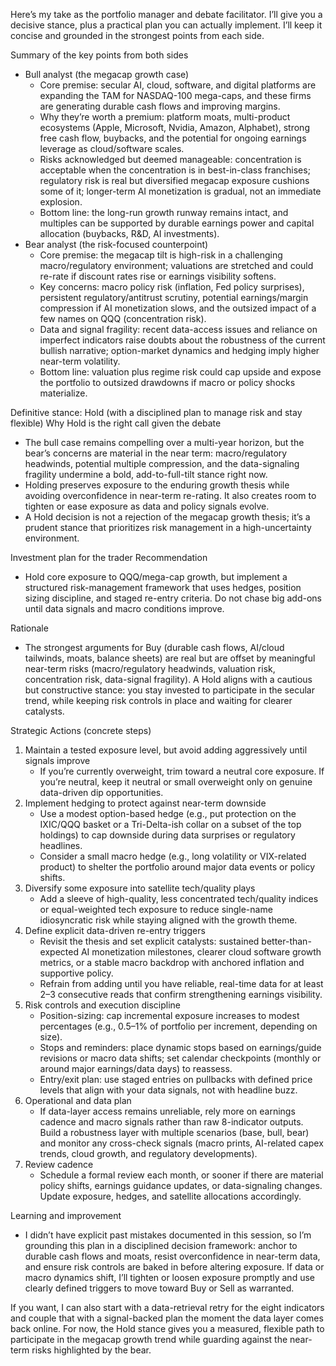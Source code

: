 Here’s my take as the portfolio manager and debate facilitator. I’ll give you a decisive stance, plus a practical plan you can actually implement. I’ll keep it concise and grounded in the strongest points from each side.

Summary of the key points from both sides
- Bull analyst (the megacap growth case)
  - Core premise: secular AI, cloud, software, and digital platforms are expanding the TAM for NASDAQ-100 mega-caps, and these firms are generating durable cash flows and improving margins.
  - Why they’re worth a premium: platform moats, multi-product ecosystems (Apple, Microsoft, Nvidia, Amazon, Alphabet), strong free cash flow, buybacks, and the potential for ongoing earnings leverage as cloud/software scales.
  - Risks acknowledged but deemed manageable: concentration is acceptable when the concentration is in best-in-class franchises; regulatory risk is real but diversified megacap exposure cushions some of it; longer-term AI monetization is gradual, not an immediate explosion.
  - Bottom line: the long-run growth runway remains intact, and multiples can be supported by durable earnings power and capital allocation (buybacks, R&D, AI investments).
- Bear analyst (the risk-focused counterpoint)
  - Core premise: the megacap tilt is high-risk in a challenging macro/regulatory environment; valuations are stretched and could re-rate if discount rates rise or earnings visibility softens.
  - Key concerns: macro policy risk (inflation, Fed policy surprises), persistent regulatory/antitrust scrutiny, potential earnings/margin compression if AI monetization slows, and the outsized impact of a few names on QQQ (concentration risk).
  - Data and signal fragility: recent data-access issues and reliance on imperfect indicators raise doubts about the robustness of the current bullish narrative; option-market dynamics and hedging imply higher near-term volatility.
  - Bottom line: valuation plus regime risk could cap upside and expose the portfolio to outsized drawdowns if macro or policy shocks materialize.

Definitive stance: Hold (with a disciplined plan to manage risk and stay flexible)
Why Hold is the right call given the debate
- The bull case remains compelling over a multi-year horizon, but the bear’s concerns are material in the near term: macro/regulatory headwinds, potential multiple compression, and the data-signaling fragility undermine a bold, add-to-full-tilt stance right now.
- Holding preserves exposure to the enduring growth thesis while avoiding overconfidence in near-term re-rating. It also creates room to tighten or ease exposure as data and policy signals evolve.
- A Hold decision is not a rejection of the megacap growth thesis; it’s a prudent stance that prioritizes risk management in a high-uncertainty environment.

Investment plan for the trader
Recommendation
- Hold core exposure to QQQ/mega-cap growth, but implement a structured risk-management framework that uses hedges, position sizing discipline, and staged re-entry criteria. Do not chase big add-ons until data signals and macro conditions improve.

Rationale
- The strongest arguments for Buy (durable cash flows, AI/cloud tailwinds, moats, balance sheets) are real but are offset by meaningful near-term risks (macro/regulatory headwinds, valuation risk, concentration risk, data-signal fragility). A Hold aligns with a cautious but constructive stance: you stay invested to participate in the secular trend, while keeping risk controls in place and waiting for clearer catalysts.

Strategic Actions (concrete steps)
1) Maintain a tested exposure level, but avoid adding aggressively until signals improve
   - If you’re currently overweight, trim toward a neutral core exposure. If you’re neutral, keep it neutral or small overweight only on genuine data-driven dip opportunities.
2) Implement hedging to protect against near-term downside
   - Use a modest option-based hedge (e.g., put protection on the IXIC/QQQ basket or a Tri-Delta-ish collar on a subset of the top holdings) to cap downside during data surprises or regulatory headlines.
   - Consider a small macro hedge (e.g., long volatility or VIX-related product) to shelter the portfolio around major data events or policy shifts.
3) Diversify some exposure into satellite tech/quality plays
   - Add a sleeve of high-quality, less concentrated tech/quality indices or equal-weighted tech exposure to reduce single-name idiosyncratic risk while staying aligned with the growth theme.
4) Define explicit data-driven re-entry triggers
   - Revisit the thesis and set explicit catalysts: sustained better-than-expected AI monetization milestones, clearer cloud software growth metrics, or a stable macro backdrop with anchored inflation and supportive policy.
   - Refrain from adding until you have reliable, real-time data for at least 2–3 consecutive reads that confirm strengthening earnings visibility.
5) Risk controls and execution discipline
   - Position-sizing: cap incremental exposure increases to modest percentages (e.g., 0.5–1% of portfolio per increment, depending on size).
   - Stops and reminders: place dynamic stops based on earnings/guide revisions or macro data shifts; set calendar checkpoints (monthly or around major earnings/data days) to reassess.
   - Entry/exit plan: use staged entries on pullbacks with defined price levels that align with your data signals, not with headline buzz.
6) Operational and data plan
   - If data-layer access remains unreliable, rely more on earnings cadence and macro signals rather than raw 8-indicator outputs. Build a robustness layer with multiple scenarios (base, bull, bear) and monitor any cross-check signals (macro prints, AI-related capex trends, cloud growth, and regulatory developments).
7) Review cadence
   - Schedule a formal review each month, or sooner if there are material policy shifts, earnings guidance updates, or data-signaling changes. Update exposure, hedges, and satellite allocations accordingly.

Learning and improvement
- I didn’t have explicit past mistakes documented in this session, so I’m grounding this plan in a disciplined decision framework: anchor to durable cash flows and moats, resist overconfidence in near-term data, and ensure risk controls are baked in before altering exposure. If data or macro dynamics shift, I’ll tighten or loosen exposure promptly and use clearly defined triggers to move toward Buy or Sell as warranted.

If you want, I can also start with a data-retrieval retry for the eight indicators and couple that with a signal-backed plan the moment the data layer comes back online. For now, the Hold stance gives you a measured, flexible path to participate in the megacap growth trend while guarding against the near-term risks highlighted by the bear.